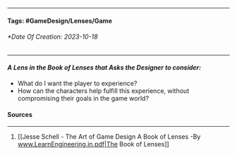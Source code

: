 __________________________________________________________________________
#### **Tags:** #GameDesign/Lenses/Game 
###### *Date Of Creation: 2023-10-18
__________________________________________________________________________

#### ***A Lens in the Book of Lenses that Asks the Designer to consider:***
- What do I want the player to experience?
- How can the characters help fulfill this experience, without compromising their goals in the game world?
#### Sources
__________________________________________________________________________
1. [[Jesse Schell - The Art of Game Design A Book of Lenses -By www.LearnEngineering.in.pdf|The Book of Lenses]]